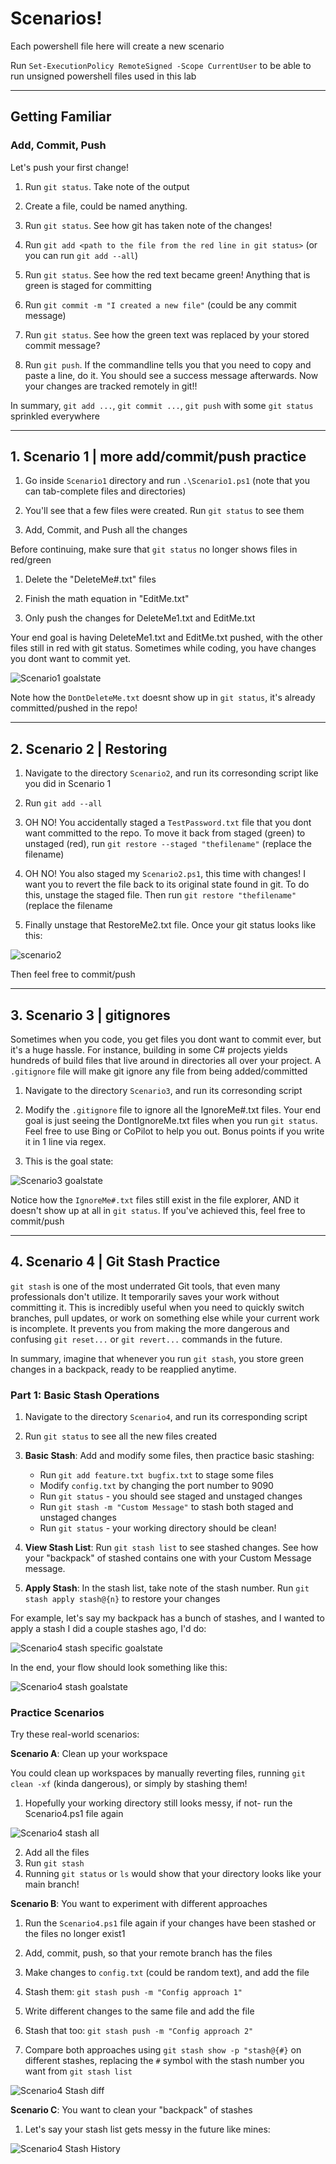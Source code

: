 # Scenarios!

Each powershell file here will create a new scenario

Run `Set-ExecutionPolicy RemoteSigned -Scope CurrentUser` to be able to run unsigned powershell files used in this lab

-----

## Getting Familiar

### Add, Commit, Push 

Let's push your first change!

1. Run `git status`. Take note of the output

2. Create a file, could be named anything. 

3. Run `git status`. See how git has taken note of the changes!

4. Run `git add <path to the file from the red line in git status>` (or you can run `git add --all`)

5. Run `git status`. See how the red text became green! Anything that is green is staged for committing

6. Run `git commit -m "I created a new file"` (could be any commit message)

7. Run `git status`. See how the green text was replaced by your stored commit message?

8. Run `git push`. If the commandline tells you that you need to copy and paste a line, do it. You should see a success message afterwards. Now your changes are tracked remotely in git!!

In summary, `git add ...`, `git commit ...`, `git push` with some `git status` sprinkled everywhere

-----

## 1\. Scenario 1 | more add/commit/push practice

1. Go inside `Scenario1` directory and run `.\Scenario1.ps1` (note that you can tab-complete files and directories)

2. You'll see that a few files were created. Run `git status` to see them

3. Add, Commit, and Push all the changes

Before continuing, make sure that `git status` no longer shows files in red/green

1. Delete the "DeleteMe#.txt" files

2. Finish the math equation in "EditMe.txt"

3. Only push the changes for DeleteMe1.txt and EditMe.txt

Your end goal is having DeleteMe1.txt and EditMe.txt pushed, with the other files still in red with git status. Sometimes while coding, you have changes you dont want to commit yet.

![Scenario1 goalstate](../images/scenario1.png)

Note how the `DontDeleteMe.txt` doesnt show up in `git status`, it's already committed/pushed in the repo!

-----

## 2\. Scenario 2 | Restoring

1. Navigate to the directory `Scenario2`, and run its corresonding script like you did in Scenario 1

2. Run `git add --all`

3. OH NO! You accidentally staged a `TestPassword.txt` file that you dont want committed to the repo. To move it back from staged (green) to unstaged (red), run `git restore --staged "thefilename"` (replace the filename)

4. OH NO! You also staged my `Scenario2.ps1`, this time with changes! I want you to revert the file back to its original state found in git. To do this, unstage the staged file. Then run `git restore "thefilename"` (replace the filename

5. Finally unstage that RestoreMe2.txt file. Once your git status looks like this:

![scenario2](../images/scenario2.jpg)

Then feel free to commit/push

-----

## 3\. Scenario 3 | gitignores

Sometimes when you code, you get files you dont want to commit ever, but it's a huge hassle. For instance, building in some C# projects yields hundreds of build files that live around in directories all over your project. A `.gitignore` file will make git ignore any file from being added/committed

1. Navigate to the directory `Scenario3`, and run its corresonding script 

2. Modify the `.gitignore` file to ignore all the IgnoreMe#.txt files. Your end goal is just seeing the DontIgnoreMe.txt files when you run `git status`. Feel free to use Bing or CoPilot to help you out. Bonus points if you write it in 1 line via regex.

3. This is the goal state:

![Scenario3 goalstate](../images/scenario3.png)

Notice how the `IgnoreMe#.txt` files still exist in the file explorer, AND it doesn't show up at all in `git status`. If you've achieved this, feel free to commit/push

-----

## 4\. Scenario 4 | Git Stash Practice

`git stash` is one of the most underrated Git tools, that even many professionals don't utilize. It temporarily saves your work without committing it. This is incredibly useful when you need to quickly switch branches, pull updates, or work on something else while your current work is incomplete. It prevents you from making the more dangerous and confusing `git reset...` or `git revert...` commands in the future.

In summary, imagine that whenever you run `git stash`, you store green changes in a backpack, ready to be reapplied anytime.

### Part 1: Basic Stash Operations

1. Navigate to the directory `Scenario4`, and run its corresponding script

2. Run `git status` to see all the new files created

3. **Basic Stash**: Add and modify some files, then practice basic stashing:
   - Run `git add feature.txt bugfix.txt` to stage some files
   - Modify `config.txt` by changing the port number to 9090
   - Run `git status` - you should see staged and unstaged changes
   - Run `git stash -m "Custom Message"` to stash both staged and unstaged changes
   - Run `git status` - your working directory should be clean!

4. **View Stash List**: Run `git stash list` to see stashed changes. See how your "backpack" of stashed contains one with your Custom Message message.

5. **Apply Stash**: In the stash list, take note of the stash number. Run `git stash apply stash@{n}` to restore your changes 

For example, let's say my backpack has a bunch of stashes, and I wanted to apply a stash I did a couple stashes ago, I'd do:

![Scenario4 stash specific goalstate](../images/scenario4stashSpecific.png)

In the end, your flow should look something like this:

![Scenario4 stash goalstate](../images/scenario4stash.png)

### Practice Scenarios

Try these real-world scenarios:

**Scenario A**: Clean up your workspace

You could clean up workspaces by manually reverting files, running `git clean -xf` (kinda dangerous), or simply by stashing them!

1. Hopefully your working directory still looks messy, if not- run the Scenario4.ps1 file again

![Scenario4 stash all](../images/scenario4StashAll.png)

2. Add all the files
3. Run `git stash`
4. Running `git status` or `ls` would show that your directory looks like your main branch!


**Scenario B**: You want to experiment with different approaches

1. Run the `Scenario4.ps1` file again if your changes have been stashed or the files no longer exist1
2. Add, commit, push, so that your remote branch has the files

3. Make changes to `config.txt` (could be random text), and add the file
4. Stash them: `git stash push -m "Config approach 1"`
5. Write different changes to the same file and add the file
6. Stash that too: `git stash push -m "Config approach 2"`
7. Compare both approaches using `git stash show -p "stash@{#}` on different stashes, replacing the `#` symbol with the stash number you want from `git stash list`

![Scenario4 Stash diff](../images/scenario4stashdiff.png)

**Scenario C**: You want to clean your "backpack" of stashes

1. Let's say your stash list gets messy in the future like mines:

![Scenario4 Stash History](../images/scenario4stashlist.png)

